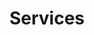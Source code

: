 ---
title: "Services"
id: "services"
bgImage: "img/slider-bg.jpg"
description: "The cloud works fundamentally different on a lot of aspects. We help you in your cloud journey."
menu:
  main:
    title: "Services"
    weight: 30
  footer:
    title: "Services"
    weight: 10
---